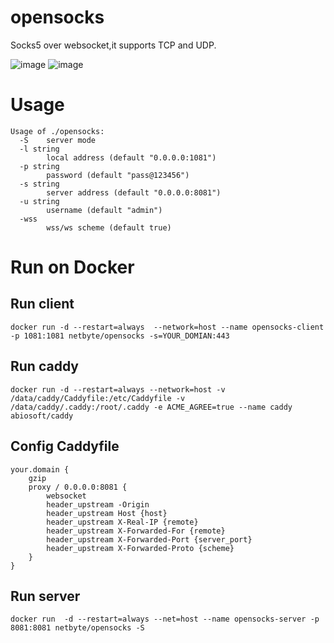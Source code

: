 # opensocks

Socks5 over websocket,it supports TCP and UDP.  

![image](https://img.shields.io/badge/License-MIT-orange)
![image](https://img.shields.io/badge/License-Anti--996-red)

# Usage  

```
Usage of ./opensocks:
  -S	server mode
  -l string
    	local address (default "0.0.0.0:1081")
  -p string
    	password (default "pass@123456")
  -s string
    	server address (default "0.0.0.0:8081")
  -u string
    	username (default "admin")
  -wss
    	wss/ws scheme (default true)

```

# Run on Docker  


## Run client
```
docker run -d --restart=always  --network=host --name opensocks-client -p 1081:1081 netbyte/opensocks -s=YOUR_DOMIAN:443
```  

## Run caddy  
```
docker run -d --restart=always --network=host -v /data/caddy/Caddyfile:/etc/Caddyfile -v /data/caddy/.caddy:/root/.caddy -e ACME_AGREE=true --name caddy abiosoft/caddy
```  

## Config Caddyfile  
```
your.domain {
    gzip
    proxy / 0.0.0.0:8081 {
        websocket
        header_upstream -Origin
        header_upstream Host {host}
        header_upstream X-Real-IP {remote}
        header_upstream X-Forwarded-For {remote}
        header_upstream X-Forwarded-Port {server_port}
        header_upstream X-Forwarded-Proto {scheme}
    }
}
```  

## Run server
```
docker run  -d --restart=always --net=host --name opensocks-server -p 8081:8081 netbyte/opensocks -S
```


